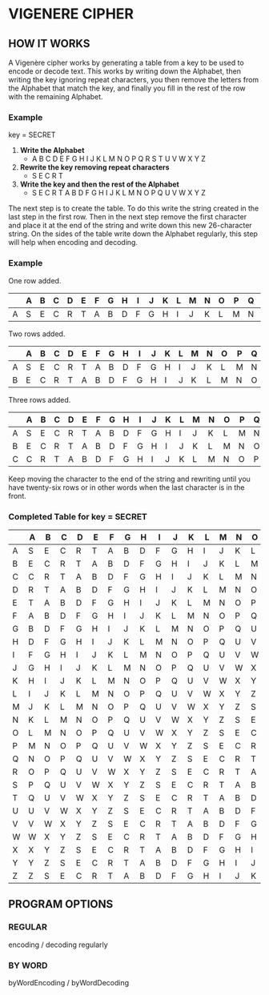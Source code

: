 # VIGENERE CIPHER

## HOW IT WORKS

A Vigenère cipher works by generating a table from a key to be used to encode or decode text. This works by writing down the Alphabet, then writing the key ignoring repeat characters, you then remove the letters from the Alphabet that match the key, and finally you fill in the rest of the row with the remaining Alphabet.

### Example

key = SECRET
1. **Write the Alphabet**
    - A B C D E F G H I J K L M N O P Q R S T U V W X Y Z
2. **Rewrite the key removing repeat characters**
    - S E C R T
3. **Write the key and then the rest of the Alphabet**
    - S E C R T A B D F G H I J K L M N O P Q U V W X Y Z

The next step is to create the table. To do this write the string created in the last step in the first row. Then in the next step remove the first character and place it at the end of the string and write down this new 26-character string. On the sides of the table write down the Alphabet regularly, this step will help when encoding and decoding.

### Example

One row added.

|   | A | B | C | D | E | F | G | H | I | J | K | L | M | N | O | P | Q | R | S | T | U | V | W | X | Y | Z |
| - | - | - | - | - | - | - | - | - | - | - | - | - | - | - | - | - | - | - | - | - | - | - | - | - | - | - |
| A | S | E | C | R | T | A | B | D | F | G | H | I | J | K | L | M | N | O | P | Q | U | V | W | X | Y | Z |

Two rows added.

|   | A | B | C | D | E | F | G | H | I | J | K | L | M | N | O | P | Q | R | S | T | U | V | W | X | Y | Z |
| - | - | - | - | - | - | - | - | - | - | - | - | - | - | - | - | - | - | - | - | - | - | - | - | - | - | - |
| A | S | E | C | R | T | A | B | D | F | G | H | I | J | K | L | M | N | O | P | Q | U | V | W | X | Y | Z |
| B | E | C | R | T | A | B | D | F | G | H | I | J | K | L | M | N | O | P | Q | U | V | W | X | Y | Z | S |

Three rows added.

|   | A | B | C | D | E | F | G | H | I | J | K | L | M | N | O | P | Q | R | S | T | U | V | W | X | Y | Z |
| - | - | - | - | - | - | - | - | - | - | - | - | - | - | - | - | - | - | - | - | - | - | - | - | - | - | - |
| A | S | E | C | R | T | A | B | D | F | G | H | I | J | K | L | M | N | O | P | Q | U | V | W | X | Y | Z |
| B | E | C | R | T | A | B | D | F | G | H | I | J | K | L | M | N | O | P | Q | U | V | W | X | Y | Z | S |
| C | C | R | T | A | B | D | F | G | H | I | J | K | L | M | N | O | P | Q | U | V | W | X | Y | Z | S | E |

Keep moving the character to the end of the string and rewriting until you have twenty-six rows or in other words when the last character is in the front.

### Completed Table for key = SECRET

|   | A | B | C | D | E | F | G | H | I | J | K | L | M | N | O | P | Q | R | S | T | U | V | W | X | Y | Z |
| - | - | - | - | - | - | - | - | - | - | - | - | - | - | - | - | - | - | - | - | - | - | - | - | - | - | - |
| A | S | E | C | R | T | A | B | D | F | G | H | I | J | K | L | M | N | O | P | Q | U | V | W | X | Y | Z |
| B | E | C | R | T | A | B | D | F | G | H | I | J | K | L | M | N | O | P | Q | U | V | W | X | Y | Z | S |
| C | C | R | T | A | B | D | F | G | H | I | J | K | L | M | N | O | P | Q | U | V | W | X | Y | Z | S | E |
| D | R | T | A | B | D | F | G | H | I | J | K | L | M | N | O | P | Q | U | V | W | X | Y | Z | S | E | C |
| E | T | A | B | D | F | G | H | I | J | K | L | M | N | O | P | Q | U | V | W | X | Y | Z | S | E | C | R |
| F | A | B | D | F | G | H | I | J | K | L | M | N | O | P | Q | U | V | W | X | Y | Z | S | E | C | R | T |
| G | B | D | F | G | H | I | J | K | L | M | N | O | P | Q | U | V | W | X | Y | Z | S | E | C | R | T | A |
| H | D | F | G | H | I | J | K | L | M | N | O | P | Q | U | V | W | X | Y | Z | S | E | C | R | T | A | B |
| I | F | G | H | I | J | K | L | M | N | O | P | Q | U | V | W | X | Y | Z | S | E | C | R | T | A | B | D |
| J | G | H | I | J | K | L | M | N | O | P | Q | U | V | W | X | Y | Z | S | E | C | R | T | A | B | D | F |
| K | H | I | J | K | L | M | N | O | P | Q | U | V | W | X | Y | Z | S | E | C | R | T | A | B | D | F | G |
| L | I | J | K | L | M | N | O | P | Q | U | V | W | X | Y | Z | S | E | C | R | T | A | B | D | F | G | H |
| M | J | K | L | M | N | O | P | Q | U | V | W | X | Y | Z | S | E | C | R | T | A | B | D | F | G | H | I |
| N | K | L | M | N | O | P | Q | U | V | W | X | Y | Z | S | E | C | R | T | A | B | D | F | G | H | I | J |
| O | L | M | N | O | P | Q | U | V | W | X | Y | Z | S | E | C | R | T | A | B | D | F | G | H | I | J | K |
| P | M | N | O | P | Q | U | V | W | X | Y | Z | S | E | C | R | T | A | B | D | F | G | H | I | J | K | L |
| Q | N | O | P | Q | U | V | W | X | Y | Z | S | E | C | R | T | A | B | D | F | G | H | I | J | K | L | M |
| R | O | P | Q | U | V | W | X | Y | Z | S | E | C | R | T | A | B | D | F | G | H | I | J | K | L | M | N |
| S | P | Q | U | V | W | X | Y | Z | S | E | C | R | T | A | B | D | F | G | H | I | J | K | L | M | N | O |
| T | Q | U | V | W | X | Y | Z | S | E | C | R | T | A | B | D | F | G | H | I | J | K | L | M | N | O | P |
| U | U | V | W | X | Y | Z | S | E | C | R | T | A | B | D | F | G | H | I | J | K | L | M | N | O | P | Q |
| V | V | W | X | Y | Z | S | E | C | R | T | A | B | D | F | G | H | I | J | K | L | M | N | O | P | Q | U |
| W | W | X | Y | Z | S | E | C | R | T | A | B | D | F | G | H | I | J | K | L | M | N | O | P | Q | U | V |
| X | X | Y | Z | S | E | C | R | T | A | B | D | F | G | H | I | J | K | L | M | N | O | P | Q | U | V | W |
| Y | Y | Z | S | E | C | R | T | A | B | D | F | G | H | I | J | K | L | M | N | O | P | Q | U | V | W | X |
| Z | Z | S | E | C | R | T | A | B | D | F | G | H | I | J | K | L | M | N | O | P | Q | U | V | W | X | Y |

## PROGRAM OPTIONS

### REGULAR

encoding / decoding regularly

### BY WORD

byWordEncoding / byWordDecoding
